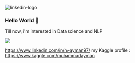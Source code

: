 ![linkedin-logo](https://user-images.githubusercontent.com/40309064/124637168-ae3c3800-de89-11eb-9db6-e2b5ee766d6e.png)
### Hello World 👋

Till now, i'm interested in Data science and NLP 

<img src="{https://img.shields.io/badge/LinkedIn-0077B5?style=for-the-badge&logo=linkedin&logoColor=white}" />


https://www.linkedin.com/in/m-ayman97/
my Kaggle profile : https://www.kaggle.com/muhammadayman

<!--
**muhammadayman97/muhammadayman97** is a ✨ _special_ ✨ repository because its `README.md` (this file) appears on your GitHub profile.

Here are some ideas to get you started:

- 🔭 I’m currently working on ...
- 🌱 I’m currently learning ...
- 👯 I’m looking to collaborate on ...
- 🤔 I’m looking for help with ...
- 💬 Ask me about ...
- 📫 How to reach me: ...
- 😄 Pronouns: ...
- ⚡ Fun fact: ...
-->
